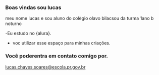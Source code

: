 ### Boas vindas sou lucas
meu nome lucas e sou aluno do colègio olavo bilacsou da turma 1ano b  noturno

-Eu estudo no {alura}.

-  voc  utilizar esse espaço para minhas criações.

### Você poderentra em contato comigo por.

lucas.chaves.soares@escola.pr.gov.br
